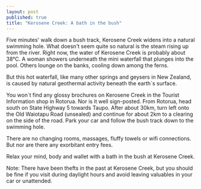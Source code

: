 ```yaml
---
layout: post
published: true
title: "Kerosene Creek: A bath in the bush"
---
```



Five minutes' walk down a bush track, Kerosene Creek widens into a natural swimming hole. What doesn't seem quite so natural is the steam rising up from the river. Right now, the water of Kerosene Creek is probably about 38°C. A woman showers underneath the mini waterfall that plunges into the pool. Others lounge on the banks, cooling down among the ferns.

But this hot waterfall, like many other springs and geysers in New Zealand, is caused by natural geothermal activity beneath the earth´s surface.

You won´t find any glossy brochures on Kerosene Creek in the Tourist Information shop in Rotorua. Nor is it well sign-posted. From Rotorua, head south on State Highway 5 towards Taupo. After about 30km, turn left onto the Old Waiotapu Road (unsealed) and continue for about 2km to a clearing on the side of the road. Park your car and follow the bush track down to the swimming hole.

There are no changing rooms, massages, fluffy towels or wifi connections. But nor are there any exorbitant entry fees.

Relax your mind, body and wallet with a bath in the bush at Kerosene Creek. 




Note: There have been thefts in the past at Kerosene Creek, but you should be fine if you visit during daylight hours and avoid leaving valuables in your car or unattended.
